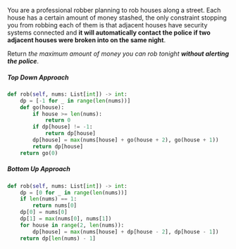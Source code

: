 You are a professional robber planning to rob houses along a street. Each house has a certain amount of money stashed, the only constraint stopping you from robbing each of them is that adjacent houses have security systems connected and **it will automatically contact the police if two adjacent houses were broken into on the same night**.

Return _the maximum amount of money you can rob tonight **without alerting the police**_.

##### Top Down Approach
```python
def rob(self, nums: List[int]) -> int:
    dp = [-1 for _ in range(len(nums))]
    def go(house):
        if house >= len(nums):
            return 0
        if dp[house] != -1:
            return dp[house]
        dp[house] = max(nums[house] + go(house + 2), go(house + 1))
        return dp[house]
    return go(0)  
```

##### Bottom Up Approach
```python
def rob(self, nums: List[int]) -> int:
    dp = [0 for _ in range(len(nums))]
    if len(nums) == 1:
        return nums[0]
    dp[0] = nums[0]
    dp[1] = max(nums[0], nums[1])
    for house in range(2, len(nums)):
        dp[house] = max(nums[house] + dp[house - 2], dp[house - 1])
    return dp[len(nums) - 1]
```